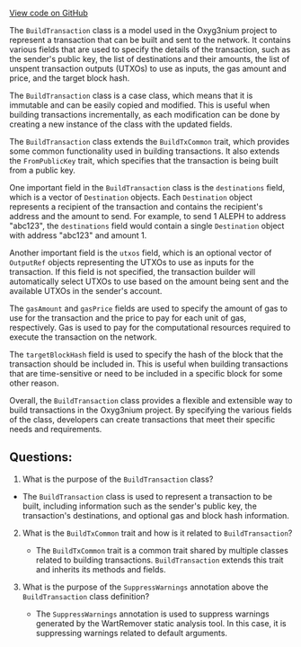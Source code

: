 [View code on GitHub](https://github.com/oxyg3nium/oxyg3nium/api/src/main/scala/org/oxyg3nium/api/model/BuildTransaction.scala)

The `BuildTransaction` class is a model used in the Oxyg3nium project to represent a transaction that can be built and sent to the network. It contains various fields that are used to specify the details of the transaction, such as the sender's public key, the list of destinations and their amounts, the list of unspent transaction outputs (UTXOs) to use as inputs, the gas amount and price, and the target block hash.

The `BuildTransaction` class is a case class, which means that it is immutable and can be easily copied and modified. This is useful when building transactions incrementally, as each modification can be done by creating a new instance of the class with the updated fields.

The `BuildTransaction` class extends the `BuildTxCommon` trait, which provides some common functionality used in building transactions. It also extends the `FromPublicKey` trait, which specifies that the transaction is being built from a public key.

One important field in the `BuildTransaction` class is the `destinations` field, which is a vector of `Destination` objects. Each `Destination` object represents a recipient of the transaction and contains the recipient's address and the amount to send. For example, to send 1 ALEPH to address "abc123", the `destinations` field would contain a single `Destination` object with address "abc123" and amount 1.

Another important field is the `utxos` field, which is an optional vector of `OutputRef` objects representing the UTXOs to use as inputs for the transaction. If this field is not specified, the transaction builder will automatically select UTXOs to use based on the amount being sent and the available UTXOs in the sender's account.

The `gasAmount` and `gasPrice` fields are used to specify the amount of gas to use for the transaction and the price to pay for each unit of gas, respectively. Gas is used to pay for the computational resources required to execute the transaction on the network.

The `targetBlockHash` field is used to specify the hash of the block that the transaction should be included in. This is useful when building transactions that are time-sensitive or need to be included in a specific block for some other reason.

Overall, the `BuildTransaction` class provides a flexible and extensible way to build transactions in the Oxyg3nium project. By specifying the various fields of the class, developers can create transactions that meet their specific needs and requirements.
## Questions: 
 1. What is the purpose of the `BuildTransaction` class?
   - The `BuildTransaction` class is used to represent a transaction to be built, including information such as the sender's public key, the transaction's destinations, and optional gas and block hash information.

2. What is the `BuildTxCommon` trait and how is it related to `BuildTransaction`?
   - The `BuildTxCommon` trait is a common trait shared by multiple classes related to building transactions. `BuildTransaction` extends this trait and inherits its methods and fields.

3. What is the purpose of the `SuppressWarnings` annotation above the `BuildTransaction` class definition?
   - The `SuppressWarnings` annotation is used to suppress warnings generated by the WartRemover static analysis tool. In this case, it is suppressing warnings related to default arguments.